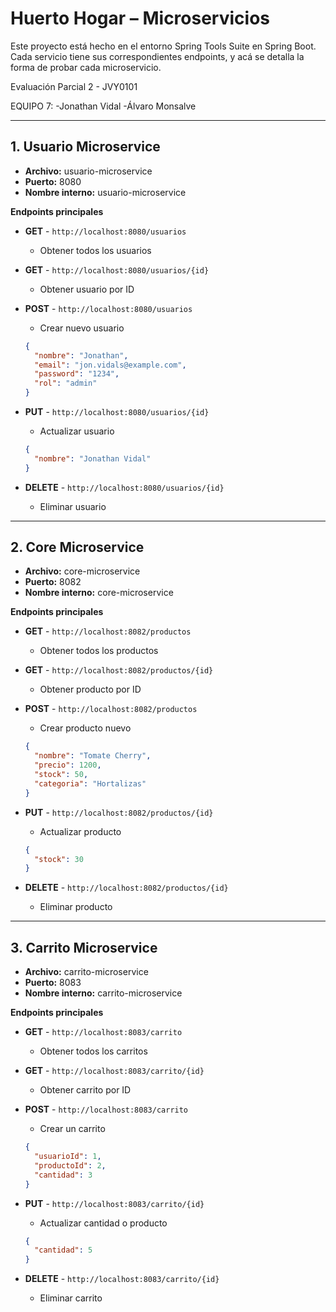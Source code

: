 # Huerto Hogar – Microservicios

Este proyecto está hecho en el entorno Spring Tools Suite en Spring Boot.  
Cada servicio tiene sus correspondientes endpoints, y acá se detalla la forma de probar cada microservicio.

Evaluación Parcial 2 - JVY0101

EQUIPO 7:
-Jonathan Vidal
-Álvaro Monsalve

---

## 1. Usuario Microservice

- **Archivo:** usuario-microservice  
- **Puerto:** 8080  
- **Nombre interno:** usuario-microservice  

**Endpoints principales**

- **GET** - `http://localhost:8080/usuarios`  
  - Obtener todos los usuarios  

- **GET** - `http://localhost:8080/usuarios/{id}`  
  - Obtener usuario por ID  

- **POST** - `http://localhost:8080/usuarios`  
  - Crear nuevo usuario  
  ```json
  {
    "nombre": "Jonathan",
    "email": "jon.vidals@example.com",
    "password": "1234",
    "rol": "admin"
  }
  ```

- **PUT** - `http://localhost:8080/usuarios/{id}`  
  - Actualizar usuario  
  ```json
  {
    "nombre": "Jonathan Vidal"
  }
  ```

- **DELETE** - `http://localhost:8080/usuarios/{id}`  
  - Eliminar usuario  

---

## 2. Core Microservice

- **Archivo:** core-microservice  
- **Puerto:** 8082  
- **Nombre interno:** core-microservice  

**Endpoints principales**

- **GET** - `http://localhost:8082/productos`  
  - Obtener todos los productos  

- **GET** - `http://localhost:8082/productos/{id}`  
  - Obtener producto por ID  

- **POST** - `http://localhost:8082/productos`  
  - Crear producto nuevo  
  ```json
  {
    "nombre": "Tomate Cherry",
    "precio": 1200,
    "stock": 50,
    "categoria": "Hortalizas"
  }
  ```

- **PUT** - `http://localhost:8082/productos/{id}`  
  - Actualizar producto  
  ```json
  {
    "stock": 30
  }
  ```

- **DELETE** - `http://localhost:8082/productos/{id}`  
  - Eliminar producto  

---

## 3. Carrito Microservice

- **Archivo:** carrito-microservice  
- **Puerto:** 8083  
- **Nombre interno:** carrito-microservice  

**Endpoints principales**

- **GET** - `http://localhost:8083/carrito`  
  - Obtener todos los carritos  

- **GET** - `http://localhost:8083/carrito/{id}`  
  - Obtener carrito por ID  

- **POST** - `http://localhost:8083/carrito`  
  - Crear un carrito  
  ```json
  {
    "usuarioId": 1,
    "productoId": 2,
    "cantidad": 3
  }
  ```

- **PUT** - `http://localhost:8083/carrito/{id}`  
  - Actualizar cantidad o producto  
  ```json
  {
    "cantidad": 5
  }
  ```

- **DELETE** - `http://localhost:8083/carrito/{id}`  
  - Eliminar carrito  
